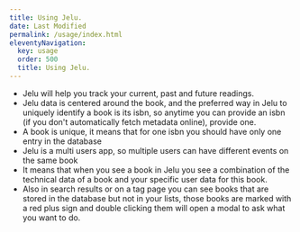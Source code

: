 ```yaml
---
title: Using Jelu.
date: Last Modified 
permalink: /usage/index.html
eleventyNavigation:
  key: usage
  order: 500
  title: Using Jelu.
---
```


* Jelu will help you track your current, past and future readings.
* Jelu data is centered around the book, and the preferred way in Jelu to uniquely identify a book is its isbn, so anytime you can provide an isbn (if you don't automatically fetch metadata online), provide one.
* A book is unique, it means that for one isbn you should have only one entry in the database
* Jelu is a multi users app, so multiple users can have different events on the same book
* It means that when you see a book in Jelu you see a combination of the technical data of a book and your specific user data for this book.
* Also in search results or on a tag page you can see books that are stored in the database but not in your lists, those books are marked with a red plus sign and double clicking them will open a modal to ask what you want to do.


